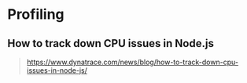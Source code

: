 # Profiling

## How to track down CPU issues in Node.js

> <https://www.dynatrace.com/news/blog/how-to-track-down-cpu-issues-in-node-js/>
